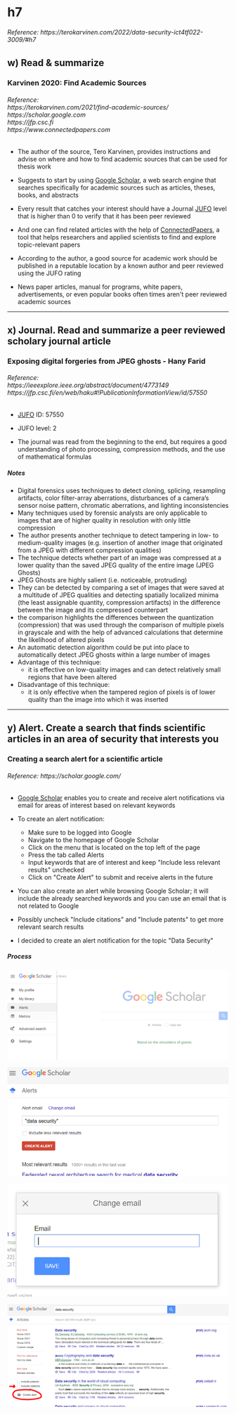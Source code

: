 <h1> h7 </h1>
<h6> Reference: https://terokarvinen.com/2022/data-security-ict4tf022-3009/#h7 </h6>

<h2> w) Read & summarize </h2>

<h3> Karvinen 2020: Find Academic Sources </h3>
<h6> Reference: <br/>
  https://terokarvinen.com/2021/find-academic-sources/ <br/>
  https://scholar.google.com<br/>
  https://jfp.csc.fi <br/>
  https://www.connectedpapers.com <br/>
  
  

</h6>

<p>
  
  - The author of the source, Tero Karvinen, provides instructions and advise on where and how to find academic sources that can be used for thesis work
  
  - Suggests to start by using <a href="https://scholar.google.com">Google Scholar</a>, a web search engine that searches specifically for academic sources such as articles, theses, books, and abstracts
  
  - Every result that catches your interest should have a Journal <a href="https://jfp.csc.fi">JUFO</a> level that is higher than 0 to verify that it has been peer reviewed
  
  - And one can find related articles with the help of <a href="https://www.connectedpapers.com">ConnectedPapers</a>, a tool that helps researchers and applied scientists to find and explore topic-relevant papers
  
  - According to the author, a good source for academic work should be published in a reputable location by a known author and peer reviewed using the JUFO rating
  
  - News paper articles, manual for programs, white papers, advertisements, or even popular books often times aren't peer reviewed academic sources
</p>
  
  
<hr>

<h2> x) Journal. Read and summarize a peer reviewed scholary journal article </h2>

<h3> Exposing digital forgeries from JPEG ghosts - Hany Farid</h3>
<h6> Reference: <br/>
     https://ieeexplore.ieee.org/abstract/document/4773149 <br/>
     https://jfp.csc.fi/en/web/haku#!PublicationInformationView/id/57550
</h6>

<p>
  
  - <a href="https://jfp.csc.fi/en/web/haku#!PublicationInformationView/id/57550">JUFO</a> ID: 57550
  - JUFO level: 2
  
  - The journal was read from the beginning to the end, but requires a good understanding of photo processing, compression methods, and the use of mathematical formulas
  
<h5> Notes </h5>

  - Digital forensics uses techniques to detect cloning, splicing, resampling artifacts, color filter-array aberrations, disturbances of a camera’s sensor noise pattern, chromatic aberrations, and lighting inconsistencies
  - Many techniques used by forensic analysts are only applicable to images that are of higher quality in resolution with only little compression
  - The author presents another technique to detect tampering in low- to medium-quality images (e.g. insertion of another image that originated from a JPEG with different compression qualities)
  - The technique detects whether part of an image was compressed at a lower
quality than the saved JPEG quality of the entire image (JPEG Ghosts)
  - JPEG Ghosts are highly salient (i.e. noticeable, protruding)
  - They can be detected by comparing a set of images that were saved at a multitude of JPEG qualities and detecting spatially localized minima (the least assignable quantity, compression artifacts) in the difference between the image and its compressed counterpart
  - the comparison highlights the differences between the quantization (compression) that was used through the comparison of multiple pixels in grayscale and with the help of advanced calculations that determine the likelihood of altered pixels
  - An automatic detection algorithm could be put into place to automatically detect JPEG ghosts within a large number of images
  - Advantage of this technique: 
    - it is effective on low-quality images and can detect relatively small regions that have been altered
  - Disadvantage of this technique:
    -  it is only effective when the tampered region of pixels is of lower quality than the image into which it was inserted
</p>
  
<hr>

<h2> y) Alert. Create a search that finds scientific articles in an area of security that interests you </h2>

<h3> Creating a search alert for a scientific article </h3>
<h6> Reference: https://scholar.google.com/ </h6>

<p>

  - <a href="https://scholar.google.com">Google Scholar</a> enables you to create and receive alert notifications via email for areas of interest based on relevant keywords
  
  - To create an alert notification:
    - Make sure to be logged into Google
    - Navigate to the homepage of Google Scholar
    - Click on the menu that is located on the top left of the page
    - Press the tab called Alerts
    - Input keywords that are of interest and keep "Include less relevant results" unchecked
    - Click on "Create Alert" to submit and receive alerts in the future
  
  - You can also create an alert while browsing Google Scholar; it will include the already searched keywords and you can use an email that is not related to Google
  - Possibly uncheck "Include citations" and "Include patents" to get more relevant search results
  - I decided to create an alert notification for the topic "Data Security"
</p>

<h5> Process </h5>

![](images/h7/A11.PNG)

![](images/h7/A1.PNG)

![](images/h7/A3.PNG)

![](images/h7/A2.PNG)
